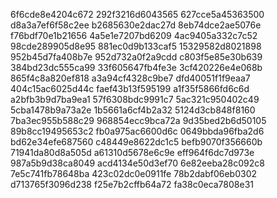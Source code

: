 6f6cde8e4204c672
292f3216d6043565
627cce5a45363500
d8a3a7ef6f58c2ee
b2685630e2dac27d
8eb74dce2ae5076e
f76bdf70e1b21656
4a5e1e7207bd6209
4ac9405a332c7c52
98cde289905d8e95
881ec0d9b133caf5
15329582d8021898
952b45d7fa408b7e
952d732a0f2a9cdd
c803f5e85e30b639
384bd23dc555ca99
33f605647fb4fe3e
3cf420226e4e068b
865f4c8a820ef818
a3a94cf4328c9be7
dfd40051f1f9eaa7
404c15ac6025d44c
faef43b13f595199
a1f35f5866fd6c6d
a2bfb3b9d7ba9ea1
57f6308bdc9991c7
5ac321c950402c49
5cba1478b9a73a2e
1b5661a6cf4b2a32
5124d3cb848f8160
7ba3ec955b588c29
968854ecc9bca72a
9d35bed2b6d50105
89b8cc19495653c2
fb0a975ac6600d6c
0649bbda96fba2d6
bd62e34efe687560
c48449e8622dc1c5
befb9070f356660b
71941da80d8a505d
a61310d5678e6c9e
eff964f6dc7d973e
987a5b9d38ca8049
acd4134e50d3ef70
6e82eeba28c092c8
7e5c741fb78648ba
423c02dc0e0911fe
78b2dabf06eb0302
d713765f3096d238
f25e7b2cffb64a72
fa38c0eca7808e31
